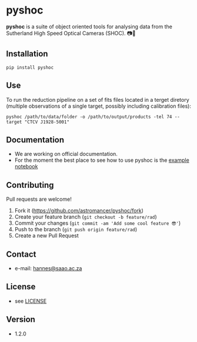 
pyshoc
======

**pyshoc** is a suite of object oriented tools for analysing data from the
Sutherland High Speed Optical Cameras (SHOC). 📷🔭

## Installation
```shell
pip install pyshoc
```

## Use
To run the reduction pipeline on a set of fits files located in a terget diretory
(multiple observations of a single target, possibly including calibration files):
```shell
pyshoc /path/to/data/folder -o /path/to/output/products -tel 74 --target "CTCV J1928-5001"
```
<!-- or equivalently
```shell
> python shoc/pipeline /path/to/data
``` -->

## Documentation
* We are working on official documentation. 
* For the moment the best place to see how to use pyshoc is the 
[example notebook](https://nbviewer.jupyter.org/github/astromancer/pyshoc/blob/master/pyshoc/example/pyshoc.demo.ipynb)


## Contributing
 Pull requests are welcome!
1. Fork it (<https://github.com/astromancer/pyshoc/fork>)
2. Create your feature branch (`git checkout -b feature/rad`)
3. Commit your changes (`git commit -am 'Add some cool feature 😎'`)
4. Push to the branch (`git push origin feature/rad`)
5. Create a new Pull Request


## Contact
* e-mail: hannes@saao.ac.za

<!-- ### Third party libraries
* see [LIBRARIES](https://github.com/username/sw-name/blob/master/LIBRARIES.md) files -->

## License 
* see [LICENSE](https://github.com/astromancer/pyshoc/blob/master/LICENSE)

## Version 
* 1.2.0
